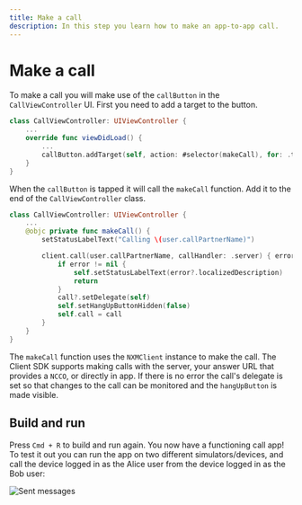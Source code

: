 ```yaml
---
title: Make a call
description: In this step you learn how to make an app-to-app call.
---
```


# Make a call

To make a call you will make use of the `callButton` in the `CallViewController` UI. First you need to add a target to the button.

```swift
class CallViewController: UIViewController {
    ...
    override func viewDidLoad() {
        ...
        callButton.addTarget(self, action: #selector(makeCall), for: .touchUpInside)
    }
}
```

When the `callButton` is tapped it will call the `makeCall` function. Add it to the end of the `CallViewController` class.

```swift
class CallViewController: UIViewController {
    ...
    @objc private func makeCall() {
        setStatusLabelText("Calling \(user.callPartnerName)")

        client.call(user.callPartnerName, callHandler: .server) { error, call in
            if error != nil {
                self.setStatusLabelText(error?.localizedDescription)
                return
            }
            call?.setDelegate(self)
            self.setHangUpButtonHidden(false)
            self.call = call
        }
    }
}
```

The `makeCall` function uses the `NXMClient` instance to make the call. The Client SDK supports making calls with the server, your answer URL that provides a `NCCO`, or directly in app. If there is no error the call's delegate is set so that changes to the call can be monitored and the `hangUpButton` is made visible.  


## Build and run

Press `Cmd + R` to build and run again. You now have a functioning call app! To test it out you can run the app on two different simulators/devices, and call the device logged in as the Alice user from the device logged in as the Bob user:

![Sent messages](/images/client-sdk/ios-in-app-voice/active-call.png)